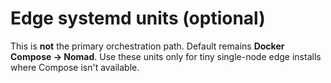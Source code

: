 # Edge systemd units (optional)

This is **not** the primary orchestration path. Default remains **Docker Compose → Nomad**.
Use these units only for tiny single-node edge installs where Compose isn't available.
